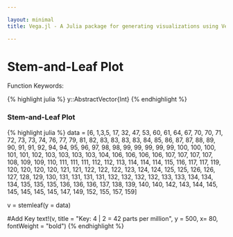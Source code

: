 ```yaml
---

layout: minimal
title: Vega.jl - A Julia package for generating visualizations using Vega

---
```


# Stem-and-Leaf Plot

Function Keywords:

{% highlight julia %}
y::AbstractVector{Int}
{% endhighlight %}

### Stem-and-Leaf Plot

{% highlight julia %}
data = [6, 1,3,5, 17, 32, 47, 53, 60, 61, 64, 67, 70, 70, 71, 72, 73, 73, 74, 76, 77,
        79, 81, 82, 83, 83, 83, 83, 84, 85, 86, 87, 87, 88, 89, 90, 91, 91, 92, 94, 94,
        95, 96, 97, 98, 98, 99, 99, 99, 99, 99, 100, 100, 100, 101, 101, 102, 103, 103,
        103, 103, 104, 106, 106, 106, 106, 107, 107, 107, 107, 108, 109, 109, 110, 111,
        111, 111, 112, 112, 113, 114, 114, 114, 115, 116, 117, 117, 119, 120, 120, 120,
        120, 121, 121, 122, 122, 122, 123, 124, 124, 125, 125, 126, 126, 127, 128, 129,
        130, 131, 131, 131, 131, 132, 132, 132, 132, 133, 133, 134, 134, 134, 135, 135,
        135, 136, 136, 136, 137, 138, 139, 140, 140, 142, 143, 144, 145, 145, 145, 145,
        145, 147, 149, 152, 155, 157, 159]

v = stemleaf(y = data)

#Add Key
text!(v, title = "Key: 4 | 2 = 42 parts per million", y = 500, x= 80, fontWeight = "bold")
{% endhighlight %}

<div id="stem"></div>
<script type="text/javascript">
parse("stem",
    {"name":"Vega Visualization","height":450,"padding":"auto","marks":[{"properties":{"enter":{"text":{"field":"group"},"shape":{"value":""},"x":{"offset":-10,"field":"x","scale":"x"},"fillOpacity":{"value":1},"fill":{"field":"group","scale":"group"},"size":{"value":""},"baseline":{"value":"middle"},"y":{"offset":0.5,"field":"y","scale":"y"}}},"from":{"data":"table"},"type":"text"},{"properties":{"enter":{"align":{"value":"center"},"fontWeight":{"value":"bold"},"x":{"value":80},"font":{"value":""},"fontSize":{"value":12},"fill":{"value":"black"},"baseline":{"value":"top"},"text":{"value":"Key: 4 | 2 = 42 parts per million"},"y":{"value":500}}},"from":{"value":"Key: 4 | 2 = 42 parts per million"},"type":"text"}],"axes":[{"tickSizeEnd":0,"tickSizeMajor":0,"scale":"x","tickSize":0,"tickSizeMinor":0,"format":"","layer":"front","properties":{"axis":{"stroke":{"value":"transparent"}},"labels":{"fill":{"value":"transparent"}},"title":{"fontSize":{"value":14}},"ticks":{"stroke":{"value":"transparent"}}},"grid":false,"title":"","type":"x","ticks":0},{"tickSizeEnd":0,"tickSizeMajor":0,"scale":"y","tickSize":0,"tickSizeMinor":0,"format":"","layer":"front","properties":{"title":{"fontSize":{"value":14}},"ticks":{"stroke":{"value":"transparent"}}},"grid":false,"title":"","type":"y","ticks":15}],"data":[{"name":"table","values":[{"x":1,"y2":0,"group":1,"y":0},{"x":2,"y2":0,"group":3,"y":0},{"x":3,"y2":0,"group":5,"y":0},{"x":4,"y2":0,"group":6,"y":0},{"x":1,"y2":0,"group":7,"y":1},{"x":1,"y2":0,"group":2,"y":3},{"x":1,"y2":0,"group":7,"y":4},{"x":1,"y2":0,"group":3,"y":5},{"x":1,"y2":0,"group":0,"y":6},{"x":2,"y2":0,"group":1,"y":6},{"x":3,"y2":0,"group":4,"y":6},{"x":4,"y2":0,"group":7,"y":6},{"x":1,"y2":0,"group":0,"y":7},{"x":2,"y2":0,"group":0,"y":7},{"x":3,"y2":0,"group":1,"y":7},{"x":4,"y2":0,"group":2,"y":7},{"x":5,"y2":0,"group":3,"y":7},{"x":6,"y2":0,"group":3,"y":7},{"x":7,"y2":0,"group":4,"y":7},{"x":8,"y2":0,"group":6,"y":7},{"x":9,"y2":0,"group":7,"y":7},{"x":10,"y2":0,"group":9,"y":7},{"x":1,"y2":0,"group":1,"y":8},{"x":2,"y2":0,"group":2,"y":8},{"x":3,"y2":0,"group":3,"y":8},{"x":4,"y2":0,"group":3,"y":8},{"x":5,"y2":0,"group":3,"y":8},{"x":6,"y2":0,"group":3,"y":8},{"x":7,"y2":0,"group":4,"y":8},{"x":8,"y2":0,"group":5,"y":8},{"x":9,"y2":0,"group":6,"y":8},{"x":10,"y2":0,"group":7,"y":8},{"x":11,"y2":0,"group":7,"y":8},{"x":12,"y2":0,"group":8,"y":8},{"x":13,"y2":0,"group":9,"y":8},{"x":1,"y2":0,"group":0,"y":9},{"x":2,"y2":0,"group":1,"y":9},{"x":3,"y2":0,"group":1,"y":9},{"x":4,"y2":0,"group":2,"y":9},{"x":5,"y2":0,"group":4,"y":9},{"x":6,"y2":0,"group":4,"y":9},{"x":7,"y2":0,"group":5,"y":9},{"x":8,"y2":0,"group":6,"y":9},{"x":9,"y2":0,"group":7,"y":9},{"x":10,"y2":0,"group":8,"y":9},{"x":11,"y2":0,"group":8,"y":9},{"x":12,"y2":0,"group":9,"y":9},{"x":13,"y2":0,"group":9,"y":9},{"x":14,"y2":0,"group":9,"y":9},{"x":15,"y2":0,"group":9,"y":9},{"x":16,"y2":0,"group":9,"y":9},{"x":1,"y2":0,"group":0,"y":10},{"x":2,"y2":0,"group":0,"y":10},{"x":3,"y2":0,"group":0,"y":10},{"x":4,"y2":0,"group":1,"y":10},{"x":5,"y2":0,"group":1,"y":10},{"x":6,"y2":0,"group":2,"y":10},{"x":7,"y2":0,"group":3,"y":10},{"x":8,"y2":0,"group":3,"y":10},{"x":9,"y2":0,"group":3,"y":10},{"x":10,"y2":0,"group":3,"y":10},{"x":11,"y2":0,"group":4,"y":10},{"x":12,"y2":0,"group":6,"y":10},{"x":13,"y2":0,"group":6,"y":10},{"x":14,"y2":0,"group":6,"y":10},{"x":15,"y2":0,"group":6,"y":10},{"x":16,"y2":0,"group":7,"y":10},{"x":17,"y2":0,"group":7,"y":10},{"x":18,"y2":0,"group":7,"y":10},{"x":19,"y2":0,"group":7,"y":10},{"x":20,"y2":0,"group":8,"y":10},{"x":21,"y2":0,"group":9,"y":10},{"x":22,"y2":0,"group":9,"y":10},{"x":1,"y2":0,"group":0,"y":11},{"x":2,"y2":0,"group":1,"y":11},{"x":3,"y2":0,"group":1,"y":11},{"x":4,"y2":0,"group":1,"y":11},{"x":5,"y2":0,"group":2,"y":11},{"x":6,"y2":0,"group":2,"y":11},{"x":7,"y2":0,"group":3,"y":11},{"x":8,"y2":0,"group":4,"y":11},{"x":9,"y2":0,"group":4,"y":11},{"x":10,"y2":0,"group":4,"y":11},{"x":11,"y2":0,"group":5,"y":11},{"x":12,"y2":0,"group":6,"y":11},{"x":13,"y2":0,"group":7,"y":11},{"x":14,"y2":0,"group":7,"y":11},{"x":15,"y2":0,"group":9,"y":11},{"x":1,"y2":0,"group":0,"y":12},{"x":2,"y2":0,"group":0,"y":12},{"x":3,"y2":0,"group":0,"y":12},{"x":4,"y2":0,"group":0,"y":12},{"x":5,"y2":0,"group":1,"y":12},{"x":6,"y2":0,"group":1,"y":12},{"x":7,"y2":0,"group":2,"y":12},{"x":8,"y2":0,"group":2,"y":12},{"x":9,"y2":0,"group":2,"y":12},{"x":10,"y2":0,"group":3,"y":12},{"x":11,"y2":0,"group":4,"y":12},{"x":12,"y2":0,"group":4,"y":12},{"x":13,"y2":0,"group":5,"y":12},{"x":14,"y2":0,"group":5,"y":12},{"x":15,"y2":0,"group":6,"y":12},{"x":16,"y2":0,"group":6,"y":12},{"x":17,"y2":0,"group":7,"y":12},{"x":18,"y2":0,"group":8,"y":12},{"x":19,"y2":0,"group":9,"y":12},{"x":1,"y2":0,"group":0,"y":13},{"x":2,"y2":0,"group":1,"y":13},{"x":3,"y2":0,"group":1,"y":13},{"x":4,"y2":0,"group":1,"y":13},{"x":5,"y2":0,"group":1,"y":13},{"x":6,"y2":0,"group":2,"y":13},{"x":7,"y2":0,"group":2,"y":13},{"x":8,"y2":0,"group":2,"y":13},{"x":9,"y2":0,"group":2,"y":13},{"x":10,"y2":0,"group":3,"y":13},{"x":11,"y2":0,"group":3,"y":13},{"x":12,"y2":0,"group":4,"y":13},{"x":13,"y2":0,"group":4,"y":13},{"x":14,"y2":0,"group":4,"y":13},{"x":15,"y2":0,"group":5,"y":13},{"x":16,"y2":0,"group":5,"y":13},{"x":17,"y2":0,"group":5,"y":13},{"x":18,"y2":0,"group":6,"y":13},{"x":19,"y2":0,"group":6,"y":13},{"x":20,"y2":0,"group":6,"y":13},{"x":21,"y2":0,"group":7,"y":13},{"x":22,"y2":0,"group":8,"y":13},{"x":23,"y2":0,"group":9,"y":13},{"x":1,"y2":0,"group":0,"y":14},{"x":2,"y2":0,"group":0,"y":14},{"x":3,"y2":0,"group":2,"y":14},{"x":4,"y2":0,"group":3,"y":14},{"x":5,"y2":0,"group":4,"y":14},{"x":6,"y2":0,"group":5,"y":14},{"x":7,"y2":0,"group":5,"y":14},{"x":8,"y2":0,"group":5,"y":14},{"x":9,"y2":0,"group":5,"y":14},{"x":10,"y2":0,"group":5,"y":14},{"x":11,"y2":0,"group":7,"y":14},{"x":12,"y2":0,"group":9,"y":14},{"x":1,"y2":0,"group":2,"y":15},{"x":2,"y2":0,"group":5,"y":15},{"x":3,"y2":0,"group":7,"y":15},{"x":4,"y2":0,"group":9,"y":15}]}],"scales":[{"name":"x","range":"width","domain":{"data":"table","field":"x"},"type":"linear"},{"reverse":true,"name":"y","zero":true,"domainMax":15,"domain":{"data":"table","field":"y"},"range":"height","type":"linear","round":false},{"name":"group","range":["black"],"domain":{"data":"table","field":"group"},"type":"ordinal"}],"width":450,"legends":[]}

	);
</script>
